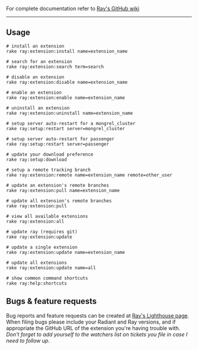 For complete documentation refer to [Ray's GitHub wiki][wiki]

---

Usage
---

    # install an extension
    rake ray:extension:install name=extension_name
    
    # search for an extension
    rake ray:extension:search term=search
    
    # disable an extension
    rake ray:extension:disable name=extension_name
    
    # enable an extension
    rake ray:extension:enable name=extension_name
    
    # uninstall an extension
    rake ray:extension:uninstall name=extension_name
    
    # setup server auto-restart for a mongrel_cluster
    rake ray:setup:restart server=mongrel_cluster
    
    # setup server auto-restart for passenger
    rake ray:setup:restart server=passenger
    
    # update your download preference
    rake ray:setup:download
    
    # setup a remote tracking branch
    rake ray:extension:remote name=extension_name remote=other_user
    
    # update an extension's remote branches
    rake ray:extension:pull name=extension_name
    
    # update all extension's remote branches
    rake ray:extension:pull
    
    # view all available extensions
    rake ray:extension:all
    
    # update ray (requires git)
    rake ray:extension:update
    
    # update a single extension
    rake ray:extension:update name=extension_name
    
    # update all extensions
    rake ray:extension:update name=all
    
    # show common command shortcuts
    rake ray:help:shortcuts

Bugs & feature requests
---

Bug reports and feature requests can be created at [Ray's Lighthouse page][bugs]. When filing bugs please include your Radiant and Ray versions, and if appropriate the GitHub URL of the extension you're having trouble with. *Don't forget to add yourself to the watchers list on tickets you file in case I need to follow up*.

[bugs]: http://jmm.lighthouseapp.com/projects/23552/tickets/new
[wiki]: http://wiki.github.com/johnmuhl/radiant-ray-extension